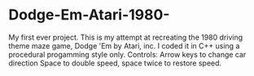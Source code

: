 # Dodge-Em-Atari-1980-
My first ever project. This is my attempt at recreating the 1980 driving theme maze game, Dodge 'Em by Atari, inc.
I coded it in C++ using a procedural progamming style only. 
Controls: 
Arrow keys to change car direction
Space to double speed, space twice to restore speed.

